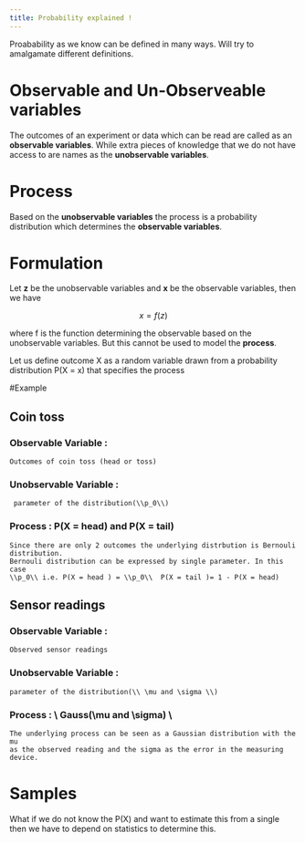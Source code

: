 ```yaml
---
title: Probability explained !
---
```


Proabability as we know can be defined in many ways. Will try to amalgamate
different definitions.

# Observable and Un-Observeable variables
The outcomes of an experiment or data which can be read are called as an
**observable variables**. While extra pieces of knowledge that we do not have
access to are names as the **unobservable variables**.

# Process
Based on the **unobservable variables** the process is a probability
distribution which determines the
**observable variables**.

# Formulation
Let **z** be the unobservable variables and **x** be the observable variables,
then we have

$$x = f(z)$$

where f is the function determining the observable based on the unobservable
variables. But this cannot be used to model the **process**.

Let us define outcome X as a random variable drawn from a probability
distribution P(X = x) that specifies the process

#Example

## Coin toss

### Observable Variable : 
    Outcomes of coin toss (head or toss)
### Unobservable Variable :  
     parameter of the distribution(\\p_0\\)
### Process : P(X = head) and P(X = tail)
    Since there are only 2 outcomes the underlying distrbution is Bernouli distribution.
    Bernouli distribution can be expressed by single parameter. In this case
    \\p_0\\ i.e. P(X = head ) = \\p_0\\  P(X = tail )= 1 - P(X = head)

## Sensor readings

### Observable Variable : 
    Observed sensor readings
### Unobservable Variable :
    parameter of the distribution(\\ \mu and \sigma \\)
### Process : \\ Gauss(\mu and \sigma) \\
    The underlying process can be seen as a Gaussian distribution with the mu
    as the observed reading and the sigma as the error in the measuring device.

# Samples
What if we do not know the P(X) and want to estimate this from a single then we
have to depend on statistics to determine this.


